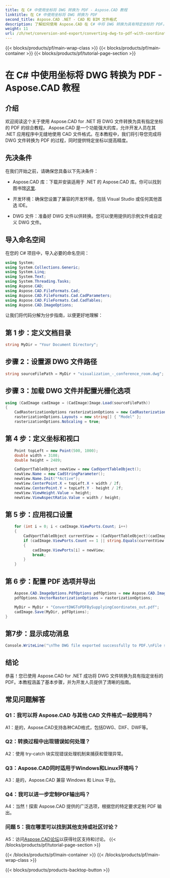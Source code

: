 ```yaml
---
title: 在 C# 中使用坐标将 DWG 转换为 PDF - Aspose.CAD 教程
linktitle: 在 C# 中使用坐标将 DWG 转换为 PDF
second_title: Aspose.CAD .NET - CAD 和 BIM 文件格式
description: 了解如何使用 Aspose.CAD 在 C# 中将 DWG 转换为具有特定坐标的 PDF。按照我们的分步指南进行精确高效的 CAD 文件转换。
weight: 11
url: /zh/net/conversion-and-export/converting-dwg-to-pdf-with-coordinates/
---
```


{{< blocks/products/pf/main-wrap-class >}}
{{< blocks/products/pf/main-container >}}
{{< blocks/products/pf/tutorial-page-section >}}

# 在 C# 中使用坐标将 DWG 转换为 PDF - Aspose.CAD 教程

## 介绍

欢迎阅读这个关于使用 Aspose.CAD for .NET 将 DWG 文件转换为具有指定坐标的 PDF 的综合教程。 Aspose.CAD 是一个功能强大的库，允许开发人员在其 .NET 应用程序中无缝地使用 CAD 文件格式。在本教程中，我们将引导您完成将 DWG 文件转换为 PDF 的过程，同时提供特定坐标以提高精度。

## 先决条件

在我们开始之前，请确保您具备以下先决条件：

- Aspose.CAD 库：下载并安装适用于 .NET 的 Aspose.CAD 库。你可以找到图书馆[这里](https://releases.aspose.com/cad/net/).

- 开发环境：确保您设置了兼容的开发环境，包括 Visual Studio 或任何其他首选 IDE。

- DWG 文件：准备好 DWG 文件以供转换。您可以使用提供的示例文件或自定义 DWG 文件。

## 导入命名空间

在您的 C# 项目中，导入必要的命名空间：

```csharp
using System;
using System.Collections.Generic;
using System.Linq;
using System.Text;
using System.Threading.Tasks;
using Aspose.CAD;
using Aspose.CAD.FileFormats.Cad;
using Aspose.CAD.FileFormats.Cad.CadParameters;
using Aspose.CAD.FileFormats.Cad.CadTables;
using Aspose.CAD.ImageOptions;
```

让我们将代码分解为分步指南，以便更好地理解：

## 第 1 步：定义文档目录

```csharp
string MyDir = "Your Document Directory";
```

## 步骤 2：设置源 DWG 文件路径

```csharp
string sourceFilePath = MyDir + "visualization_-_conference_room.dwg";
```

## 步骤 3：加载 DWG 文件并配置光栅化选项

```csharp
using (CadImage cadImage = (CadImage)Image.Load(sourceFilePath))
{
    CadRasterizationOptions rasterizationOptions = new CadRasterizationOptions();
    rasterizationOptions.Layouts = new string[] { "Model" };
    rasterizationOptions.NoScaling = true;
```

## 第 4 步：定义坐标和视口

```csharp
    Point topLeft = new Point(500, 1000);
    double width = 3108;
    double height = 2489;

    CadVportTableObject newView = new CadVportTableObject();
    newView.Name = new CadStringParameter();
    newView.Name.Init("*Active");
    newView.CenterPoint.X = topLeft.X + width / 2f;
    newView.CenterPoint.Y = topLeft.Y - height / 2f;
    newView.ViewHeight.Value = height;
    newView.ViewAspectRatio.Value = width / height;
```

## 第 5 步：应用视口设置

```csharp
    for (int i = 0; i < cadImage.ViewPorts.Count; i++)
    {
        CadVportTableObject currentView = (CadVportTableObject)(cadImage.ViewPorts[i]);
        if (cadImage.ViewPorts.Count == 1 || string.Equals(currentView.Name.Value.ToLowerInvariant(), "*active"))
        {
            cadImage.ViewPorts[i] = newView;
            break;
        }
    }
```

## 第 6 步：配置 PDF 选项并导出

```csharp
    Aspose.CAD.ImageOptions.PdfOptions pdfOptions = new Aspose.CAD.ImageOptions.PdfOptions();
    pdfOptions.VectorRasterizationOptions = rasterizationOptions;

    MyDir = MyDir + "ConvertDWGToPDFBySupplyingCoordinates_out.pdf";
    cadImage.Save(MyDir, pdfOptions);
}
```

## 第7步：显示成功消息

```csharp
Console.WriteLine("\nThe DWG file exported successfully to PDF.\nFile saved at " + MyDir);
```

## 结论

恭喜！您已使用 Aspose.CAD for .NET 成功将 DWG 文件转换为具有指定坐标的 PDF。本教程涵盖了基本步骤，并为开发人员提供了清晰的指南。

## 常见问题解答

### Q1：我可以将 Aspose.CAD 与其他 CAD 文件格式一起使用吗？

A1：是的，Aspose.CAD支持各种CAD格式，包括DWG、DXF、DWF等。

### Q2：转换过程中出现错误如何处理？

A2：使用 try-catch 块实现错误处理机制来捕获和管理异常。

### Q3：Aspose.CAD同时适用于Windows和Linux环境吗？

A3：是的，Aspose.CAD 兼容 Windows 和 Linux 平台。

### Q4：我可以进一步定制PDF输出吗？

A4：当然！探索 Aspose.CAD 提供的广泛选项，根据您的特定要求定制 PDF 输出。

### 问题 5：我在哪里可以找到其他支持或社区讨论？

A5：访问[Aspose.CAD论坛](https://forum.aspose.com/c/cad/19)以获得社区支持和讨论。
{{< /blocks/products/pf/tutorial-page-section >}}

{{< /blocks/products/pf/main-container >}}
{{< /blocks/products/pf/main-wrap-class >}}

{{< blocks/products/products-backtop-button >}}
